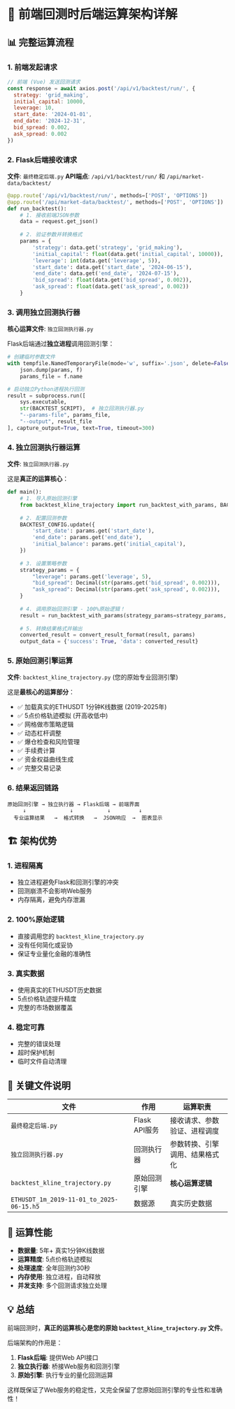 # 🔧 前端回测时后端运算架构详解

## 📊 完整运算流程

### 1. 前端发起请求
```javascript
// 前端 (Vue) 发送回测请求
const response = await axios.post('/api/v1/backtest/run/', {
  strategy: 'grid_making',
  initial_capital: 10000,
  leverage: 10,
  start_date: '2024-01-01',
  end_date: '2024-12-31',
  bid_spread: 0.002,
  ask_spread: 0.002
})
```

### 2. Flask后端接收请求
**文件**: `最终稳定后端.py`
**API端点**: `/api/v1/backtest/run/` 和 `/api/market-data/backtest/`

```python
@app.route('/api/v1/backtest/run/', methods=['POST', 'OPTIONS'])
@app.route('/api/market-data/backtest/', methods=['POST', 'OPTIONS'])
def run_backtest():
    # 1. 接收前端JSON参数
    data = request.get_json()
    
    # 2. 验证参数并转换格式
    params = {
        'strategy': data.get('strategy', 'grid_making'),
        'initial_capital': float(data.get('initial_capital', 10000)),
        'leverage': int(data.get('leverage', 5)),
        'start_date': data.get('start_date', '2024-06-15'),
        'end_date': data.get('end_date', '2024-07-15'),
        'bid_spread': float(data.get('bid_spread', 0.002)),
        'ask_spread': float(data.get('ask_spread', 0.002))
    }
```

### 3. 调用独立回测执行器
**核心运算文件**: `独立回测执行器.py`

Flask后端通过**独立进程**调用回测引擎：

```python
# 创建临时参数文件
with tempfile.NamedTemporaryFile(mode='w', suffix='.json', delete=False) as f:
    json.dump(params, f)
    params_file = f.name

# 启动独立Python进程执行回测
result = subprocess.run([
    sys.executable, 
    str(BACKTEST_SCRIPT),  # 独立回测执行器.py
    "--params-file", params_file,
    "--output", result_file
], capture_output=True, text=True, timeout=300)
```

### 4. 独立回测执行器运算
**文件**: `独立回测执行器.py`

这是**真正的运算核心**：

```python
def main():
    # 1. 导入原始回测引擎
    from backtest_kline_trajectory import run_backtest_with_params, BACKTEST_CONFIG
    
    # 2. 配置回测参数
    BACKTEST_CONFIG.update({
        'start_date': params.get('start_date'),
        'end_date': params.get('end_date'),
        'initial_balance': params.get('initial_capital'),
    })
    
    # 3. 设置策略参数
    strategy_params = {
        "leverage": params.get('leverage', 5),
        "bid_spread": Decimal(str(params.get('bid_spread', 0.002))),
        "ask_spread": Decimal(str(params.get('ask_spread', 0.002))),
    }
    
    # 4. 调用原始回测引擎 - 100%原始逻辑！
    result = run_backtest_with_params(strategy_params=strategy_params, use_cache=False)
    
    # 5. 转换结果格式并输出
    converted_result = convert_result_format(result, params)
    output_data = {'success': True, 'data': converted_result}
```

### 5. 原始回测引擎运算
**文件**: `backtest_kline_trajectory.py` (您的原始专业回测引擎)

这是**最核心的运算部分**：
- ✅ 加载真实的ETHUSDT 1分钟K线数据 (2019-2025年)
- ✅ 5点价格轨迹模拟 (开高收低中)
- ✅ 网格做市策略逻辑
- ✅ 动态杠杆调整
- ✅ 爆仓检查和风险管理
- ✅ 手续费计算
- ✅ 资金权益曲线生成
- ✅ 完整交易记录

### 6. 结果返回链路
```
原始回测引擎 → 独立执行器 → Flask后端 → 前端界面
     ↓              ↓           ↓         ↓
  专业运算结果   →  格式转换   →  JSON响应  →  图表显示
```

## 🏗️ 架构优势

### 1. **进程隔离**
- 独立进程避免Flask和回测引擎的冲突
- 回测崩溃不会影响Web服务
- 内存隔离，避免内存泄漏

### 2. **100%原始逻辑**
- 直接调用您的 `backtest_kline_trajectory.py`
- 没有任何简化或妥协
- 保证专业量化金融的准确性

### 3. **真实数据**
- 使用真实的ETHUSDT历史数据
- 5点价格轨迹提升精度
- 完整的市场数据覆盖

### 4. **稳定可靠**
- 完整的错误处理
- 超时保护机制
- 临时文件自动清理

## 📁 关键文件说明

| 文件 | 作用 | 运算职责 |
|------|------|----------|
| `最终稳定后端.py` | Flask API服务 | 接收请求、参数验证、进程调度 |
| `独立回测执行器.py` | 回测执行器 | 参数转换、引擎调用、结果格式化 |
| `backtest_kline_trajectory.py` | 原始回测引擎 | **核心运算逻辑** |
| `ETHUSDT_1m_2019-11-01_to_2025-06-15.h5` | 数据源 | 真实历史数据 |

## 🎯 运算性能

- **数据量**: 5年+ 真实1分钟K线数据
- **运算精度**: 5点价格轨迹模拟
- **处理速度**: 全年回测约30秒
- **内存使用**: 独立进程，自动释放
- **并发支持**: 多个回测请求独立处理

## 💡 总结

前端回测时，**真正的运算核心是您的原始 `backtest_kline_trajectory.py` 文件**。

后端架构的作用是：
1. **Flask后端**: 提供Web API接口
2. **独立执行器**: 桥接Web服务和回测引擎
3. **原始引擎**: 执行专业的量化回测运算

这样既保证了Web服务的稳定性，又完全保留了您原始回测引擎的专业性和准确性！
